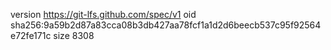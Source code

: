 version https://git-lfs.github.com/spec/v1
oid sha256:9a59b2d87a83cca08b3db427aa78fcf1a1d2d6beecb537c95f92564e72fe171c
size 8308
